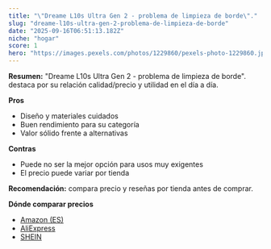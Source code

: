 ```yaml
---
title: "\"Dreame L10s Ultra Gen 2 - problema de limpieza de borde\"."
slug: "dreame-l10s-ultra-gen-2-problema-de-limpieza-de-borde"
date: "2025-09-16T06:51:13.182Z"
niche: "hogar"
score: 1
hero: "https://images.pexels.com/photos/1229860/pexels-photo-1229860.jpeg?auto=compress&cs=tinysrgb&fit=crop&h=627&w=1200&auto=compress&cs=tinysrgb&w=1200&h=675&fit=crop"
---
```


**Resumen:** "Dreame L10s Ultra Gen 2 - problema de limpieza de borde". destaca por su relación calidad/precio y utilidad en el día a día.

**Pros**
- Diseño y materiales cuidados
- Buen rendimiento para su categoría
- Valor sólido frente a alternativas

**Contras**
- Puede no ser la mejor opción para usos muy exigentes
- El precio puede variar por tienda

**Recomendación:** compara precio y reseñas por tienda antes de comprar.

**Dónde comparar precios**
- [Amazon (ES)](https://www.amazon.es/s?k=%22Dreame%20L10s%20Ultra%20Gen%202%20-%20problema%20de%20limpieza%20de%20borde%22.&tag=teknovashop25-21)
- [AliExpress](https://www.aliexpress.com/wholesale?SearchText=%22Dreame%20L10s%20Ultra%20Gen%202%20-%20problema%20de%20limpieza%20de%20borde%22.)
- [SHEIN](https://www.shein.com/pdsearch/%22Dreame%20L10s%20Ultra%20Gen%202%20-%20problema%20de%20limpieza%20de%20borde%22.)